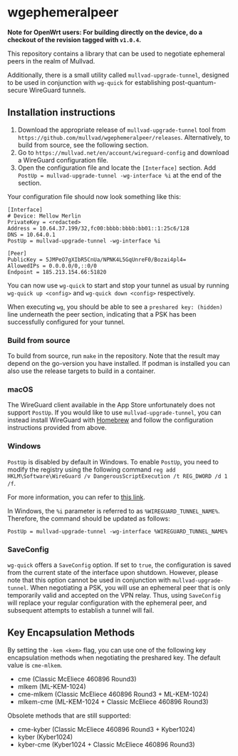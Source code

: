 # wgephemeralpeer

**Note for OpenWrt users: For building directly on the device, do a checkout of the revision tagged with `v1.0.4`.**

This repository contains a library that can be used to negotiate ephemeral
peers in the realm of Mullvad.

Additionally, there is a small utility called `mullvad-upgrade-tunnel`,
designed to be used in conjunction with `wg-quick` for establishing
post-quantum-secure WireGuard tunnels.

## Installation instructions

1. Download the appropriate release of `mullvad-upgrade-tunnel` tool from
   `https://github.com/mullvad/wgephemeralpeer/releases`. Alternatively, to
   build from source, see the following section.
2. Go to `https://mullvad.net/en/account/wireguard-config` and download a
   WireGuard configuration file.
3. Open the configuration file and locate the `[Interface]` section. Add
   `PostUp = mullvad-upgrade-tunnel -wg-interface %i` at the end of the
   section.

Your configuration file should now look something like this:

```
[Interface]
# Device: Mellow Merlin
PrivateKey = <redacted>
Address = 10.64.37.199/32,fc00:bbbb:bbbb:bb01::1:25c6/128
DNS = 10.64.0.1
PostUp = mullvad-upgrade-tunnel -wg-interface %i

[Peer]
PublicKey = 5JMPeO7gXIbR5CnUa/NPNK4L5GqUnreF0/Bozai4pl4=
AllowedIPs = 0.0.0.0/0,::0/0
Endpoint = 185.213.154.66:51820
```

You can now use `wg-quick` to start and stop your tunnel as usual by running
`wg-quick up <config>` and `wg-quick down <config>` respectively.

When executing `wg`, you should be able to see a `preshared key: (hidden)`
line underneath the peer section, indicating that a PSK has been successfully
configured for your tunnel.

### Build from source

To build from source, run `make` in the repository. Note that the result may
depend on the go-version you have installed. If podman is installed you can
also use the release targets to build in a container.

### macOS

The WireGuard client available in the App Store unfortunately does not support
`PostUp`. If you would like to use `mullvad-upgrade-tunnel`, you can instead
install WireGuard with [Homebrew](https://brew.sh/) and follow the
configuration instructions provided from above.

### Windows

`PostUp` is disabled by default in Windows. To enable `PostUp`, you need to
modify the registry using the following command `reg add HKLM\Software\WireGuard /v DangerousScriptExecution /t REG_DWORD /d 1 /f`.

For more information, you can refer to [this link](https://git.zx2c4.com/wireguard-windows/about/docs/adminregistry.md).

In Windows, the `%i` parameter is referred to as `%WIREGUARD_TUNNEL_NAME%`. Therefore,
the command should be updated as follows:

`PostUp = mullvad-upgrade-tunnel -wg-interface %WIREGUARD_TUNNEL_NAME%`

### SaveConfig

`wg-quick` offers a `SaveConfig` option. If set to `true`, the configuration
is saved from the current state of the interface upon shutdown. However,
please note that this option cannot be used in conjunction with
`mullvad-upgrade-tunnel`. When negotiating a PSK, you will use an ephemeral
peer that is only temporarily valid and accepted on the VPN relay. Thus, using
`SaveConfig` will replace your regular configuration with the ephemeral peer,
and subsequent attempts to establish a tunnel will fail.

## Key Encapsulation Methods

By setting the `-kem <kem>` flag, you can use one of the following key
encapsulation methods when negotiating the preshared key. The default value is
`cme-mlkem`.

- cme (Classic McEliece 460896 Round3)
- mlkem (ML-KEM-1024)
- cme-mlkem (Classic McEliece 460896 Round3 + ML-KEM-1024)
- mlkem-cme (ML-KEM-1024 + Classic McEliece 460896 Round3)

Obsolete methods that are still supported:

- cme-kyber (Classic McEliece 460896 Round3 + Kyber1024)
- kyber (Kyber1024)
- kyber-cme (Kyber1024 + Classic McEliece 460896 Round3)
